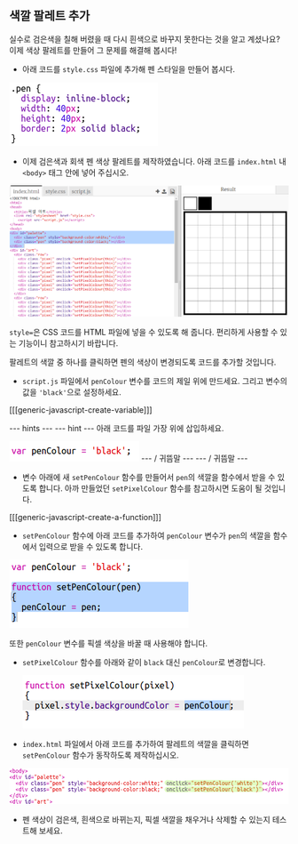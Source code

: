 ## 색깔 팔레트 추가

실수로 검은색을 칠해 버렸을 때 다시 흰색으로 바꾸지 못한다는 것을 알고 계셨나요? 이제 색상 팔레트를 만들어 그 문제를 해결해 봅시다!

+ 아래 코드를 `style.css` 파일에 추가해 펜 스타일을 만들어 봅시다.

![screenshot](images/pixel-art-pen.png)

+ 이제 검은색과 회색 펜 색상 팔레트를 제작하였습니다. 아래 코드를 `index.html` 내 `<body>` 태그 안에 넣어 주십시오.

![스크린샷](images/pixel-art-palette.png)

`style=`은 CSS 코드를 HTML 파일에 넣을 수 있도록 해 줍니다. 편리하게 사용할 수 있는 기능이니 참고하시기 바랍니다.

팔레트의 색깔 중 하나를 클릭하면 펜의 색상이 변경되도록 코드를 추가할 것입니다.

+ `script.js` 파일에서 `penColour` 변수를 코드의 제일 위에 만드세요. 그리고 변수의 값을 `'black'`으로 설정하세요.

[[[generic-javascript-create-variable]]]

\--- hints \--- \--- hint \--- 아래 코드를 파일 가장 위에 삽입하세요.

![스크린샷](images/pixel-art-pencolour.png) \--- / 귀뜸말 \--- \--- / 귀뜸말 \---

+ 변수 아래에 새 `setPenColour` 함수를 만들어서 `pen`의 색깔을 함수에서 받을 수 있도록 합니다. 아까 만들었던 `setPixelColour` 함수를 참고하시면 도움이 될 것입니다.

[[[generic-javascript-create-a-function]]]

+ `setPenColour` 함수에 아래 코드를 추가하여 `penColour` 변수가 `pen`의 색깔을 함수에서 입력으로 받을 수 있도록 합니다.

![<0>#outside-pic</0> CSS 코드에서 <0>width</0>(너비) 와 <0>height</0>(높이) 값을 수정하여, 바깥 쪽에 있는 이미지를 <0>200px</0>로 수정해보세요. (<0>px</0>는 픽셀을 의미합니다.)](images/pixel-art-set-pen.png)

또한 `penColour` 변수를 픽셀 색상을 바꿀 때 사용해야 합니다.

+ `setPixelColour` 함수를 아래와 같이 `black` 대신 `penColour`로 변경합니다.
    
    ![스크린샷](images/pixel-art-use-pen.png)

+ `index.html` 파일에서 아래 코드를 추가하여 팔레트의 색깔을 클릭하면 `setPenColour` 함수가 동작하도록 제작하십시오.

![스크린샷](images/pixel-art-palette-onclick.png)

+ 펜 색상이 검은색, 흰색으로 바뀌는지, 픽셀 색깔을 채우거나 삭제할 수 있는지 테스트해 보세요.